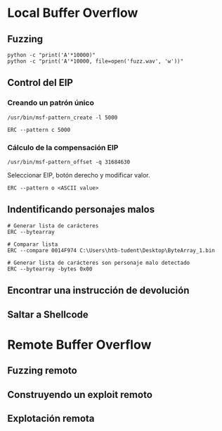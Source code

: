 # Local Buffer Overflow
## Fuzzing

```
python -c "print('A'*10000)"
python -c "print('A'*10000, file=open('fuzz.wav', 'w'))"
```

## Control del EIP

### Creando un patrón único

```
/usr/bin/msf-pattern_create -l 5000
```

```
ERC --pattern c 5000
```
### Cálculo de la compensación EIP

```
/usr/bin/msf-pattern_offset -q 31684630
```

Seleccionar EIP, botón derecho y modificar valor.

```
ERC --pattern o <ASCII value>
```
## Indentificando personajes malos

```
# Generar lista de carácteres
ERC --bytearray

# Comparar lista
ERC --compare 0014F974 C:\Users\htb-tudent\Desktop\ByteArray_1.bin

# Generar lista de carácteres son personaje malo detectado
ERC --bytearray -bytes 0x00
```

## Encontrar una instrucción de devolución



## Saltar a Shellcode


# Remote Buffer Overflow

## Fuzzing remoto




## Construyendo un exploit remoto



## Explotación remota